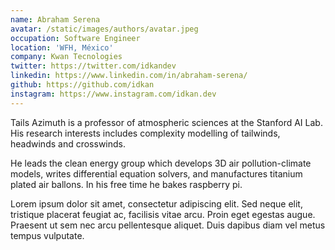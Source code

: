 ```yaml
---
name: Abraham Serena
avatar: /static/images/authors/avatar.jpeg
occupation: Software Engineer
location: 'WFH, México'
company: Kwan Tecnologies
twitter: https://twitter.com/idkandev
linkedin: https://www.linkedin.com/in/abraham-serena/
github: https://github.com/idkan
instagram: https://www.instagram.com/idkan.dev
---
```


Tails Azimuth is a professor of atmospheric sciences at the Stanford AI Lab. His research interests includes complexity modelling of tailwinds, headwinds and crosswinds.

He leads the clean energy group which develops 3D air pollution-climate models, writes differential equation solvers, and manufactures titanium plated air ballons. In his free time he bakes raspberry pi.

Lorem ipsum dolor sit amet, consectetur adipiscing elit. Sed neque elit, tristique placerat feugiat ac, facilisis vitae arcu. Proin eget egestas augue. Praesent ut sem nec arcu pellentesque aliquet. Duis dapibus diam vel metus tempus vulputate.
